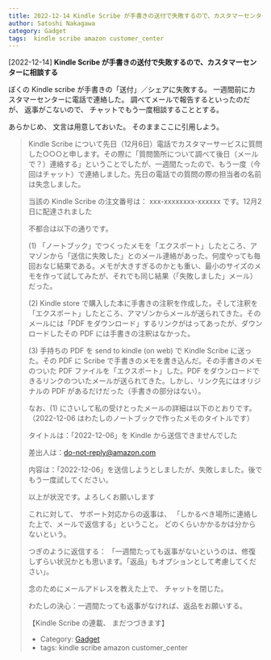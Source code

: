 ```yaml
---
title: 2022-12-14 Kindle Scribe が手書きの送付で失敗するので、カスタマーセンターに相談する
author: Satoshi Nakagawa
category: Gadget
tags:  kindle scribe amazon customer_center
---
```


[2022-12-14] **Kindle Scribe が手書きの送付で失敗するので、カスタマーセンターに相談する** 

 ぼくの Kindle scribe が手書きの「送付」／シェアに失敗する。
一週間前にカスタマーセンターに電話で連絡した。
調べてメールで報告するといったのだが、
返事がこないので、
チャットでもう一度相談することとする。

 あらかじめ、
文言は用意しておいた。
そのままここに引用しよう。

<BLOCKQUOTE>

 Kindle Scribe について先日（12月6日）電話でカスタマーサービスに質問した○○○と申します。その際に「質問箇所について調べて後日（メールで？）連絡する」ということでしたが、一週間たったので、もう一度（今回はチャット）で連絡しました。先日の電話での質問の際の担当者の名前は失念しました。

 当該の Kindle Scribe の注文番号は： xxx-xxxxxxxx-xxxxxx
 です。12月2日に配達されました

 不都合は以下の通りです。

 (1) 「ノートブック」でつくったメモを「エクスポート」したところ、アマゾンから「送信に失敗した」とのメール連絡があった。何度やっても毎回おなじ結果である。メモが大きすぎるのかとも重い、最小のサイズのメモを作って試してみたが、それでも同じ結果（「失敗しました」メール）だった。

 (2) Kindle store で購入した本に手書きの注釈を作成した。そして注釈を「エクスポート」したところ、アマゾンからメールが送られてきた。そのメールには「PDF をダウンロード」するリンクがはってあったが、ダウンロードしたその PDF には手書きの注釈はなかった。

 (3)  手持ちの PDF を send to kindle (on web) で Kindle Scribe に送った。その PDF に Scribe で手書きのメモを書き込んだ。その手書きのメモのついた PDF ファイルを「エクスポート」した。PDF をダウンロードできるリンクのついたメールが送られてきた。しかし、リンク先にはオリジナルの PDF があるだけだった（手書きの部分はない）。

 なお、(1) にさいして私の受けとったメールの詳細は以下のとおりです。（2022-12-06 はわたしのノートブックで作ったメモのタイトルです）

 タイトルは：「2022-12-06」を Kindle から送信できませんでした

 差出人は：do-not-reply@amazon.com

 内容は：「2022-12-06」を送信しようとしましたが、失敗しました。後でもう一度試してください。

 以上が状況です。よろしくお願いします

</BLOCKQOUTE>

 これに対して、
サポート対応からの返事は、
「しかるべき場所に連絡した上で、メールで返信する」ということ。
どのくらいかかるかは分からないという。

 つぎのように返信する：
「一週間たっても返事がないというのは、修復しずらい状況かとも思います。「返品」もオプションとして考慮してください」。

 念のためにメールアドレスを教えた上で、
チャットを閉じた。

 わたしの決心：一週間たっても返事がなければ、返品をお願いする。

 【Kindle Scribe の連載、 まだつづきます】

- Category: [Gadget](https://merapano.github.io/categories.html#Gadget)
- tags:  kindle scribe amazon customer_center
